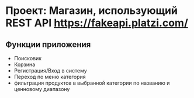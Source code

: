 # Проект: Магазин, использующий  REST API https://fakeapi.platzi.com/
## Функции приложения
- Поисковик
- Корзина
- Регистрация/Вход в систему
- Переход по меню категория
- фильтрация продуктов в выбранной категории по названию и ценновому диапазону
